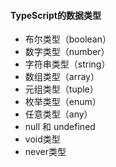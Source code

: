 #### TypeScript的数据类型

+ 布尔类型（boolean）
+ 数字类型（number）
+ 字符串类型（string）
+ 数组类型（array）
+ 元组类型（tuple）
+ 枚举类型（enum）
+ 任意类型（any）
+ null 和 undefined
+ void类型
+ never类型

